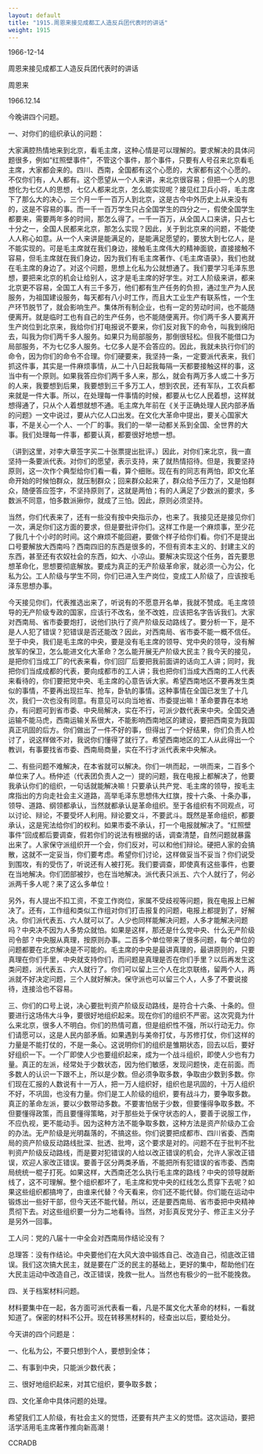 ```yaml
---
layout: default
title: "1915.周恩来接见成都工人造反兵团代表时的讲话"
weight: 1915
---
```


1966-12-14

周恩来接见成都工人造反兵团代表时的讲话

周恩来

1966.12.14

今晚讲四个问题。

一、对你们的组织承认的问题：

大家满腔热情地来到北京，看毛主席，这种心情是可以理解的。要求解决的具体问题很多，例如“红照壁事件”，不管这个事件，那个事件，只要有人号召来北京看毛主席，大家都会来的。四川、西南，全国都有这个心愿的，大家都有这个心愿的。不仅你们有，人人都有。这个愿望从一个人来讲，来北京很容易；但把一个人的思想化为七亿人的思想，七亿人都来北京，怎么能实现呢？接见红卫兵小将，毛主席下了那么大的决心，三个月一千一百万人到北京，这是古今中外历史上从来没有的，这是不容易的事。而一千一百万学生只占全国学生的四分之一，假使全国学生都要来，需要两年多的时间，那怎么得了。一千一百万，从全国人口来讲，只占七十分之一，全国人民都来北京，那怎么实现？因此，关于到北京来的问题，不能使人人称心如意。从一个人来讲是能满足的，是能满足愿望的，要放大到七亿人，是不能实现的。可是毛主席就在我们身边，接触毛主席伟大的精神面貌，直接接触不容易，但毛主席就在我们身边，因为我们有毛主席著作、《毛主席语录》，我们也就在毛主席的身边了。对这个问题，思想上化私为公就想通了。我们要学习毛泽东思想，要把来北京的机会让给别人，这才是毛主席的好学生。对工人阶级来讲，都来北京更不容易，全国工人有三千多万，他们都有生产任务的负担，通过生产为人民服务，为祖国建设服务，每天都有八小时工作，而且大工业生产有联系性，一个生产环节脱节了，就会影响生产。集体所有制企业，也有一定的劳动时间，也不能随便离开。就是临时工也有自己的生产任务，也不能随便离开。你们两千多人要离开生产岗位到北京来，我给你们打电报说不要来，你们反对我下的命令，叫我到绵阳去，叫我为你们两千多人服务。如果只为局部服务，那倒很轻松。但我不能借口为局部服务，不为七亿多人服务。七亿多人是不会答应的。因此，我就未执行你们的命令，因为你们的命令不合理。你们硬要来，我坚持一条，一定要派代表来，我们抓这件事，其实是一件麻烦事情，从二十八日起我每隔一天都要接触这样的事，这当中有一个原则。如果我答应你们两千多人来，那么，就会有两万多人或二十多万的人来，我要想到后果，我要想到三千多万工人，想到农民，还有军队，工农兵都来就是一件大事。所以，在处理每一件事情的时候，都要从七亿人民着想，这样就想得通了，只从个人着想就想不通。毛主席九年前在《关于正确处理人民内部矛盾的问题》一文中说过，要从六亿人口出发。在文化大革命中提出，要关心国家大事，不是关心一个人、一个厂的事。我们的一举一动都关系到全国、全世界的大事。我们处理每一件事，都要认真，都要很好地想一想。

（讲到这里，对李大章签字买二十张票提出批评。）因此，对你们来北京，我一直坚持一条要派代表。对你们的愿望，表示支持，来了就热情招待。但是，我要坚持原则，这一次作个典型给你们看一看，算个细账。现在有的同志有两怕，即文化革命开始的时候怕群众，就压制群众；回来群众起来了，群众给予压力了，又是怕群众，随便答应签字，不坚持原则了，这就是两怕；有的人满足了少数派的要求，多数派不同意，怕多数派揪你，就成了三怕。因此，原则必须坚持。

当然，你们代表来了，还有一些没有按中央指示办，也来了。我接见还是接见你们一次，满足你们这方面的要求，但是要批评你们。这样工作是一个麻烦事，至少花了我几十个小时的时间。这个麻烦不能回避，要做个样子给你们看。你们不是提出口号要解放大西南吗？西南四旧的东西是很多的，不但有资本主义的、封建主义的东西，甚至还有农奴社会的东西，如大、小凉山。要解决实现这个任务，首先要思想革命化，思想要彻底解放。要成为真正的无产阶级革命家，就必须一心为公，化私为公。工人阶级与学生不同，你们已进入生产岗位，变成工人阶级了，应该按毛泽东思想办事。

今天接见你们，代表推选出来了，听说有的不愿意开名单，我就不赞成。毛主席领导的无产阶级专政的国家，应该行不改名，坐不改姓，应该把名字告诉我们。大家对西南局、省市委要炮打，说他们执行了资产阶级反动路线了。要分析一下，是不是人人犯了错误？犯错误是否还能改？因此，对西南局、省市委不能一概不信任。至于中央，我们是毛主席的中央，要是没有毛主席的领导、党中央的领导，没有解放军的保卫，怎么能进文化大革命？怎么能开展无产阶级大民主？我今天的接见，是把你们当成工厂的代表来看，你们回厂后要把我前面讲的话向工人讲；同时，我把你们当成成都的代表，要向成都市的工人讲；我也把你们当成大西南的工人代表来看待的，你们要把党中央、毛主席的心意告诉大家。希望西南地区不要再发生类似的事情，不要再出现拦车、抢车，卧轨的事情。这种事情在全国已发生了十几次，我们一次也没有同意。有意见可以向当地省、市委提出嘛！革命要靠在本地办，有问题可到省市委、中央局解决，实在不行，可派少数代表来中央。全国交通运输不能马虎，西南运输关系很大，不能影响西南地区的建设，要把西南变为我国真正巩固的后方。你们做出了一件不好的事，但得出了一个好结果，你们负责人检讨了，说这样做不对，我说你们懂得了就行了。希望西南地区的工人从此得出一个教训，有事要找省市委、西南局商量，实在不行才派代表来中央解决。

二、有些问题不难解决，在本省就可以解决。你们一哄而起，一哄而来，二百多个单位来了人。杨仲述（代表团负责人之一）提的问题，我在电报上都解决了，他要我承认你们的组织，一句话就能解决嘛！只要承认共产党、毛主席的领导，按毛主席指出的方向走社会主义道路，高举毛泽东思想伟大红旗，按十六条、十条办事，领导、道路、纲领都承认，当然就都承认是革命组织。至于各组织有不同观点，可以讨论、辩论，不要受坏人利用。辩论要文斗，不要武斗。既然是革命组织，都要承认，这是宪法给你们的权利。如果市委不承认，打一个电报就解决了。“红照壁事件”回成都后要调查，假若你们的说法有根据的话，调查清楚，自然问题就暴露出来了。人家保守派组织开一个会，你们反对，可以和他们辩论。硬把人家的会搞散，这就不一定妥当，你们要考虑。希望你们讨论，这样做妥当不妥当？你们说受到围攻，有的受伤了，听说还有人被打死。我们要调查，即使真有这些事件，也要在当地解决。你们团部被抄，也在当地解决。派代表只派五、六个人就行了，何必派两千多人呢？来了这么多单位！

另外，有人提出不扣工资，不变工作岗位，家属不受歧视等问题，我在电报上已解决了。还有，工作组和类似工作组对你们打击报复的问题，电报上都提到了，好解决。你们派代表五、六人就可以了。人少也同样能解决问题，人多才能解决问题吗？中央决不因为人多势众就怕。如果是这样，那还是什么党中央、什么无产阶级司令部？中央服从真理，按原则办事。二百多个单位带来了很多问题，每个单位的问题都要在北京解决是不可能的。毛主席的中央是最讲真理的，最讲原则的，只要真理在你们手里，中央就支持你们，而问题是真理是否在你们手里？以后再发生这类问题，派代表五、六人就行了。你们可以留上三个人在北京联络，留两个人，两派就不好决定问题，三个人就好解决。保守派也可以留三个人，人多了不要说接待，连接洽也不容易。

三、你们的口号上说，决心要批判资产阶级反动路线，是符合十六条、十条的。但要进行这场伟大斗争，要很好地组织起来。现在你们的组织不严密。这次究竟为什么来北京，很多人不明白。你们的热情可嘉，但是组织性不强，所以行动无力。你们请愿可以，这是人民内部矛盾。如果遇到与美帝打仗，与苏修打仗，你们这样的力量是不能打仗的，不是一条心。这说明你们的组织是雏期状态，回去以后，要好好组织一下。一个厂即使人少也要组织起来，成为一个战斗组织，即使人少也有力量。真正的左派，经常处于少数状态，因为他们敏感，发现问题快，走在前面。而多数人的认识一下跟不上，所以是少数。但必须争取多数，争取由少数到多数。你们现在汇报的人数说有十一万人，把一万人组织好，组织也是巩固的，十万人组织不好，不巩固，也没有力量。你们是工人阶级的组织，要有战斗力，要争取多数。真正的革命左派，要以少数带动多数。不要害怕居于少数，但要懂得争取多数。不但要懂得政策，而且要懂得策略，对于那些处于保守状态的人，要善于说服工作，不应仇视，更不能动手。因为这种方法不能争取多数，这种方法是资产阶级办工会的办法。无产阶级是光明磊落的，不搞这些。你们说要把成都市、四川省委、西南局的资产阶级反动路线批深、批透、批垮，这个要求是对的。问题不在于批判不批判资产阶级反动路线，而是要对犯错误的人给以改正错误的机会，允许人家改正错误，欢迎人家改正错误。要善于区分两类矛盾，不能把所有犯错误的省市委、西南局统统一棍子打死。如果这样，大西南还怎么执行毛主席的路线？中央的领导就断线了，这不可理解。整个组织都坏了，毛主席和党中央的红线怎么贯穿下去呢？如果这些组织都搞垮了，由谁来代替？今天看来，你们还不能代替。你们能在运动中锻炼出一些好干部，但今天还不能代替。所以，还是要西南局、省市委把中央精神贯彻下去。对这些组织要一分为二地看待。当然，对彭真反党分子、修正主义分子是另外一回事。

工人问：党的八届十一中全会对西南局作结论没有？

总理答：没有作结论。中央要他们在大风大浪中锻炼自己、改造自己，彻底改正错误。我们这次搞大民主，就是要在广泛的民主的基础上，更好的集中，帮助他们在大民主运动中改造自己，改正错误，挽救一批人。当然也有极少的一批不能挽救。

四、关于档案材料问题。

材料要集中在一起，各方面可派代表看一看，凡是不属文化大革命的材料，一看就知道了。保密的材料不公开。现在转移黑材料的，经查出以后，要给处分。

今天讲的四个问题是：

一、化私为公，不要只想到个人，要想到全体；

二、有事到中央，只能派少数代表；

三、很好地组织起来，对其它组织，要争取多数；

四、文化革命中具体问题的处理。

希望我们工人阶级，有社会主义的觉悟，还要有共产主义的觉悟。这次运动，要把活学活用毛主席著作推向新高潮！

CCRADB


